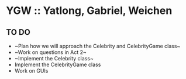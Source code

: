 # YGW :: Yatlong, Gabriel, Weichen

## TO DO
* ~Plan how we will approach the Celebrity and CelebrityGame class~
* ~Work on questions in Act 2~
* ~Implement the Celebrity class~
* Implement the CelebrityGame class
* Work on GUIs
